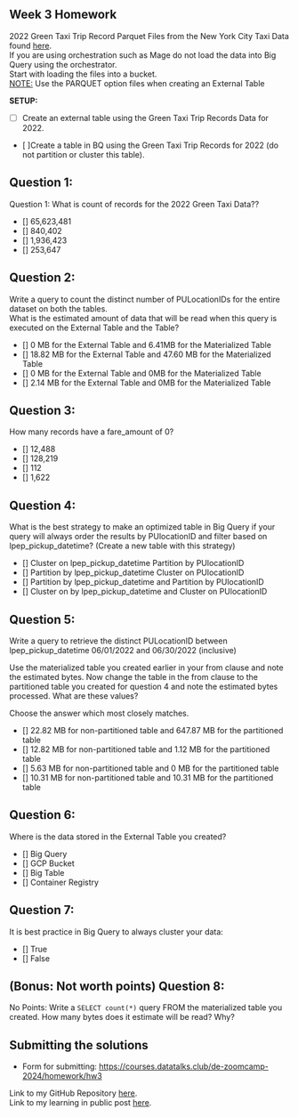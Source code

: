 ## Week 3 Homework

2022 Green Taxi Trip Record Parquet Files from the New York City Taxi Data found [here](https://www.nyc.gov/site/tlc/about/tlc-trip-record-data.page).<br>
If you are using orchestration such as Mage do not load the data into Big Query using the orchestrator.</br>
Start with loading the files into a bucket. </br>
<u>NOTE:</u> Use the PARQUET option files when creating an External Table</br>

<b>SETUP:</b></br>
- [ ] Create an external table using the Green Taxi Trip Records Data for 2022. </br>
- [ ]Create a table in BQ using the Green Taxi Trip Records for 2022 (do not partition or cluster this table). </br>
</p>

## Question 1:
Question 1: What is count of records for the 2022 Green Taxi Data??
- [] 65,623,481
- [] 840,402
- [] 1,936,423
- [] 253,647

## Question 2:
Write a query to count the distinct number of PULocationIDs for the entire dataset on both the tables.</br>
What is the estimated amount of data that will be read when this query is executed on the External Table and the Table?

- [] 0 MB for the External Table and 6.41MB for the Materialized Table
- [] 18.82 MB for the External Table and 47.60 MB for the Materialized Table
- [] 0 MB for the External Table and 0MB for the Materialized Table
- [] 2.14 MB for the External Table and 0MB for the Materialized Table


## Question 3:
How many records have a fare_amount of 0?
- [] 12,488
- [] 128,219
- [] 112
- [] 1,622

## Question 4:
What is the best strategy to make an optimized table in Big Query if your query will always order the results by PUlocationID and filter based on lpep_pickup_datetime? (Create a new table with this strategy)
- [] Cluster on lpep_pickup_datetime Partition by PUlocationID
- [] Partition by lpep_pickup_datetime  Cluster on PUlocationID
- [] Partition by lpep_pickup_datetime and Partition by PUlocationID
- [] Cluster on by lpep_pickup_datetime and Cluster on PUlocationID

## Question 5:
Write a query to retrieve the distinct PULocationID between lpep_pickup_datetime
06/01/2022 and 06/30/2022 (inclusive)</br>

Use the materialized table you created earlier in your from clause and note the estimated bytes. Now change the table in the from clause to the partitioned table you created for question 4 and note the estimated bytes processed. What are these values? </br>

Choose the answer which most closely matches.</br>

- [] 22.82 MB for non-partitioned table and 647.87 MB for the partitioned table
- [] 12.82 MB for non-partitioned table and 1.12 MB for the partitioned table
- [] 5.63 MB for non-partitioned table and 0 MB for the partitioned table
- [] 10.31 MB for non-partitioned table and 10.31 MB for the partitioned table


## Question 6:
Where is the data stored in the External Table you created?

- [] Big Query
- [] GCP Bucket
- [] Big Table
- [] Container Registry


## Question 7:
It is best practice in Big Query to always cluster your data:
- [] True
- [] False


## (Bonus: Not worth points) Question 8:
No Points: Write a `SELECT count(*)` query FROM the materialized table you created. How many bytes does it estimate will be read? Why?


## Submitting the solutions

* Form for submitting: https://courses.datatalks.club/de-zoomcamp-2024/homework/hw3

Link to my GitHub Repository [here]().<br>
Link to my learning in public post [here]().